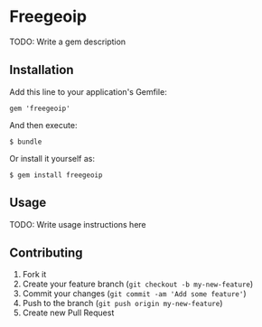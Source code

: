# Freegeoip

TODO: Write a gem description

## Installation

Add this line to your application's Gemfile:

    gem 'freegeoip'

And then execute:

    $ bundle

Or install it yourself as:

    $ gem install freegeoip

## Usage

TODO: Write usage instructions here

## Contributing

1. Fork it
2. Create your feature branch (`git checkout -b my-new-feature`)
3. Commit your changes (`git commit -am 'Add some feature'`)
4. Push to the branch (`git push origin my-new-feature`)
5. Create new Pull Request
